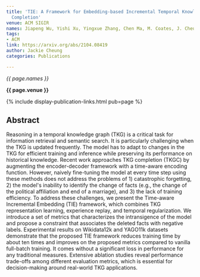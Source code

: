 ```yaml
---
title: 'TIE: A Framework for Embedding-based Incremental Temporal Knowledge Graph
  Completion'
venue: ACM SIGIR
names: Jiapeng Wu, Yishi Xu, Yingxue Zhang, Chen Ma, M. Coates, J. Cheung
tags:
- ACM
link: https://arxiv.org/abs/2104.08419
author: Jackie Cheung
categories: Publications

---
```


*{{ page.names }}*

**{{ page.venue }}**

{% include display-publication-links.html pub=page %}

## Abstract

Reasoning in a temporal knowledge graph (TKG) is a critical task for information retrieval and semantic search. It is particularly challenging when the TKG is updated frequently. The model has to adapt to changes in the TKG for efficient training and inference while preserving its performance on historical knowledge. Recent work approaches TKG completion (TKGC) by augmenting the encoder-decoder framework with a time-aware encoding function. However, naively fine-tuning the model at every time step using these methods does not address the problems of 1) catastrophic forgetting, 2) the model's inability to identify the change of facts (e.g., the change of the political affiliation and end of a marriage), and 3) the lack of training efficiency. To address these challenges, we present the Time-aware Incremental Embedding (TIE) framework, which combines TKG representation learning, experience replay, and temporal regularization. We introduce a set of metrics that characterizes the intransigence of the model and propose a constraint that associates the deleted facts with negative labels. Experimental results on Wikidata12k and YAGO11k datasets demonstrate that the proposed TIE framework reduces training time by about ten times and improves on the proposed metrics compared to vanilla full-batch training. It comes without a significant loss in performance for any traditional measures. Extensive ablation studies reveal performance trade-offs among different evaluation metrics, which is essential for decision-making around real-world TKG applications.